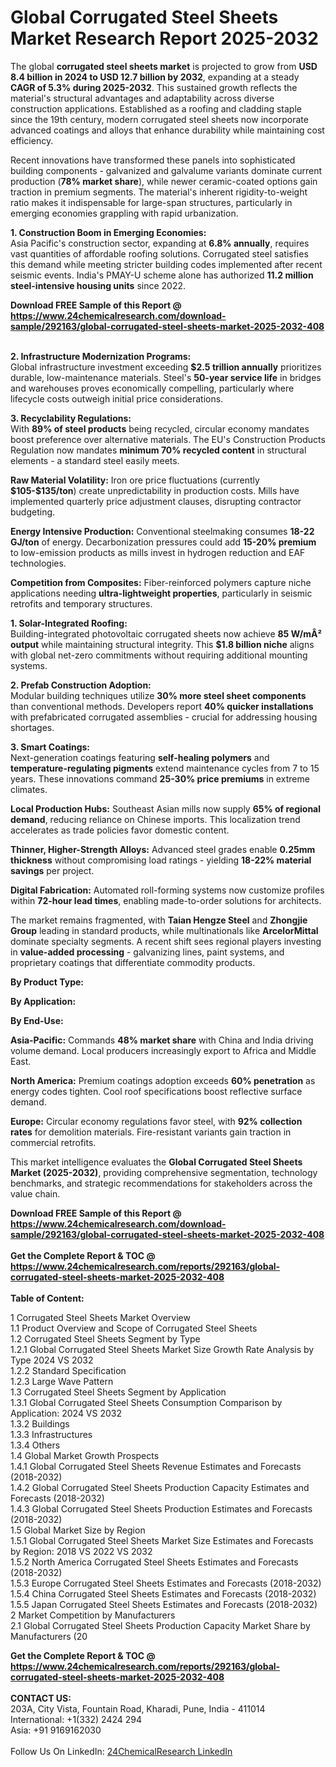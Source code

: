<h1>Global Corrugated Steel Sheets Market Research Report 2025-2032</h1><p>The global <strong>corrugated steel sheets market</strong> is projected to grow from <strong>USD 8.4 billion in 2024 to USD 12.7 billion by 2032</strong>, expanding at a steady <strong>CAGR of 5.3% during 2025-2032</strong>. This sustained growth reflects the material's structural advantages and adaptability across diverse construction applications. Established as a roofing and cladding staple since the 19th century, modern corrugated steel sheets now incorporate advanced coatings and alloys that enhance durability while maintaining cost efficiency.</p><p>Recent innovations have transformed these panels into sophisticated building components - galvanized and galvalume variants dominate current production (<strong>78% market share</strong>), while newer ceramic-coated options gain traction in premium segments. The material's inherent rigidity-to-weight ratio makes it indispensable for large-span structures, particularly in emerging economies grappling with rapid urbanization.</p><p><strong>1. Construction Boom in Emerging Economies:</strong><br>
Asia Pacific's construction sector, expanding at <strong>6.8% annually</strong>, requires vast quantities of affordable roofing solutions. Corrugated steel satisfies this demand while meeting stricter building codes implemented after recent seismic events. India's PMAY-U scheme alone has authorized <strong>11.2 million steel-intensive housing units</strong> since 2022.</p><div><b>Download FREE Sample of this Report @ 
            <a href="https://www.24chemicalresearch.com/download-sample/292163/global-corrugated-steel-sheets-market-2025-2032-408">
            https://www.24chemicalresearch.com/download-sample/292163/global-corrugated-steel-sheets-market-2025-2032-408</a></b></div><br><p><strong>2. Infrastructure Modernization Programs:</strong><br>
Global infrastructure investment exceeding <strong>$2.5 trillion annually</strong> prioritizes durable, low-maintenance materials. Steel's <strong>50-year service life</strong> in bridges and warehouses proves economically compelling, particularly where lifecycle costs outweigh initial price considerations.</p><p><strong>3. Recyclability Regulations:</strong><br>
With <strong>89% of steel products</strong> being recycled, circular economy mandates boost preference over alternative materials. The EU's Construction Products Regulation now mandates <strong>minimum 70% recycled content</strong> in structural elements - a standard steel easily meets.</p><p><strong>Raw Material Volatility:</strong> Iron ore price fluctuations (currently <strong>$105-$135/ton</strong>) create unpredictability in production costs. Mills have implemented quarterly price adjustment clauses, disrupting contractor budgeting.</p><p><strong>Energy Intensive Production:</strong> Conventional steelmaking consumes <strong>18-22 GJ/ton</strong> of energy. Decarbonization pressures could add <strong>15-20% premium</strong> to low-emission products as mills invest in hydrogen reduction and EAF technologies.</p><p><strong>Competition from Composites:</strong> Fiber-reinforced polymers capture niche applications needing <strong>ultra-lightweight properties</strong>, particularly in seismic retrofits and temporary structures.</p><p><strong>1. Solar-Integrated Roofing:</strong><br>
Building-integrated photovoltaic corrugated sheets now achieve <strong>85 W/mÂ² output</strong> while maintaining structural integrity. This <strong>$1.8 billion niche</strong> aligns with global net-zero commitments without requiring additional mounting systems.</p><p><strong>2. Prefab Construction Adoption:</strong><br>
Modular building techniques utilize <strong>30% more steel sheet components</strong> than conventional methods. Developers report <strong>40% quicker installations</strong> with prefabricated corrugated assemblies - crucial for addressing housing shortages.</p><p><strong>3. Smart Coatings:</strong><br>
Next-generation coatings featuring <strong>self-healing polymers</strong> and <strong>temperature-regulating pigments</strong> extend maintenance cycles from 7 to 15 years. These innovations command <strong>25-30% price premiums</strong> in extreme climates.</p><p><strong>Local Production Hubs:</strong> Southeast Asian mills now supply <strong>65% of regional demand</strong>, reducing reliance on Chinese imports. This localization trend accelerates as trade policies favor domestic content.</p><p><strong>Thinner, Higher-Strength Alloys:</strong> Advanced steel grades enable <strong>0.25mm thickness</strong> without compromising load ratings - yielding <strong>18-22% material savings</strong> per project.</p><p><strong>Digital Fabrication:</strong> Automated roll-forming systems now customize profiles within <strong>72-hour lead times</strong>, enabling made-to-order solutions for architects.</p><p>The market remains fragmented, with <strong>Taian Hengze Steel</strong> and <strong>Zhongjie Group</strong> leading in standard products, while multinationals like <strong>ArcelorMittal</strong> dominate specialty segments. A recent shift sees regional players investing in <strong>value-added processing</strong> - galvanizing lines, paint systems, and proprietary coatings that differentiate commodity products.</p><p><strong>By Product Type:</strong></p><p><strong>By Application:</strong></p><p><strong>By End-Use:</strong></p><p><strong>Asia-Pacific:</strong> Commands <strong>48% market share</strong> with China and India driving volume demand. Local producers increasingly export to Africa and Middle East.</p><p><strong>North America:</strong> Premium coatings adoption exceeds <strong>60% penetration</strong> as energy codes tighten. Cool roof specifications boost reflective surface demand.</p><p><strong>Europe:</strong> Circular economy regulations favor steel, with <strong>92% collection rates</strong> for demolition materials. Fire-resistant variants gain traction in commercial retrofits.</p><p>This market intelligence evaluates the <strong>Global Corrugated Steel Sheets Market (2025-2032)</strong>, providing comprehensive segmentation, technology benchmarks, and strategic recommendations for stakeholders across the value chain.</p><div><b>Download FREE Sample of this Report @ 
            <a href="https://www.24chemicalresearch.com/download-sample/292163/global-corrugated-steel-sheets-market-2025-2032-408">
            https://www.24chemicalresearch.com/download-sample/292163/global-corrugated-steel-sheets-market-2025-2032-408</a></b></div><br><div><b>Get the Complete Report & TOC @ 
            <a href="https://www.24chemicalresearch.com/reports/292163/global-corrugated-steel-sheets-market-2025-2032-408">
            https://www.24chemicalresearch.com/reports/292163/global-corrugated-steel-sheets-market-2025-2032-408</a></b></div><br>
            <b>Table of Content:</b><p>1 Corrugated Steel Sheets Market Overview<br />
    1.1 Product Overview and Scope of Corrugated Steel Sheets<br />
    1.2 Corrugated Steel Sheets Segment by Type<br />
        1.2.1 Global Corrugated Steel Sheets Market Size Growth Rate Analysis by Type 2024 VS 2032<br />
        1.2.2 Standard Specification<br />
        1.2.3 Large Wave Pattern<br />
    1.3 Corrugated Steel Sheets Segment by Application<br />
        1.3.1 Global Corrugated Steel Sheets Consumption Comparison by Application: 2024 VS 2032<br />
        1.3.2 Buildings<br />
        1.3.3 Infrastructures<br />
        1.3.4 Others<br />
    1.4 Global Market Growth Prospects<br />
        1.4.1 Global Corrugated Steel Sheets Revenue Estimates and Forecasts (2018-2032)<br />
        1.4.2 Global Corrugated Steel Sheets Production Capacity Estimates and Forecasts (2018-2032)<br />
        1.4.3 Global Corrugated Steel Sheets Production Estimates and Forecasts (2018-2032)<br />
    1.5 Global Market Size by Region<br />
        1.5.1 Global Corrugated Steel Sheets Market Size Estimates and Forecasts by Region: 2018 VS 2022 VS 2032<br />
        1.5.2 North America Corrugated Steel Sheets Estimates and Forecasts (2018-2032)<br />
        1.5.3 Europe Corrugated Steel Sheets Estimates and Forecasts (2018-2032)<br />
        1.5.4 China Corrugated Steel Sheets Estimates and Forecasts (2018-2032)<br />
        1.5.5 Japan Corrugated Steel Sheets Estimates and Forecasts (2018-2032)<br />
2 Market Competition by Manufacturers<br />
    2.1 Global Corrugated Steel Sheets Production Capacity Market Share by Manufacturers (20</p><div><b>Get the Complete Report & TOC @ 
            <a href="https://www.24chemicalresearch.com/reports/292163/global-corrugated-steel-sheets-market-2025-2032-408">
            https://www.24chemicalresearch.com/reports/292163/global-corrugated-steel-sheets-market-2025-2032-408</a></b></div><br><b>CONTACT US:</b><br>
            203A, City Vista, Fountain Road, Kharadi, Pune, India - 411014<br>
            International: +1(332) 2424 294<br>
            Asia: +91 9169162030 <br><br>
            Follow Us On LinkedIn: <a href="https://www.linkedin.com/company/24chemicalresearch/">24ChemicalResearch LinkedIn</a>
